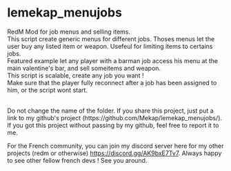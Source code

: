 # lemekap_menujobs
RedM Mod for job menus and selling items.
<br />
This script create generic menus for different jobs. Thoses menus let the user buy any listed item or weapon. Usefeul for limiting items to certains jobs.<br />
Featured example let any player with a barman job access his menu at the main valentine's bar, and sell someitems and weapon.<br />
This script is scalable, create any job you want !<br />
Make sure that the player fully reconnect after a job has been assigned to him, or the script wont start.<br />

<br />
Do not change the name of the folder. If you share this project, just put a link to my github's project (https://github.com/Mekap/lemekap_menujobs/).
If you got this project without passing by my github, feel free to report it to me.<br />

For the French community, you can join my discord server here for my other projects (redm or otherwise) https://discord.gg/AK9bxE7Tv7. 
Always happy to see other fellow french devs ! See you around.<br />
